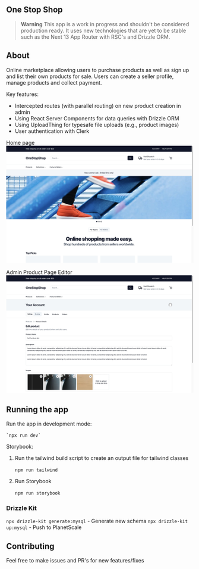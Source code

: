 ## One Stop Shop

> **Warning**
> This app is a work in progress and shouldn't be considered production ready. It uses new technologies that are yet to be stable such as the Next 13 App Router with RSC's and Drizzle ORM.

## About

Online marketplace allowing users to purchase products as well as sign up and list their own products for sale. Users can create a seller profile, manage products and collect payment.

Key features:

- Intercepted routes (with parallel routing) on new product creation in admin
- Using React Server Components for data queries with Drizzle ORM
- Using UploadThing for typesafe file uploads (e.g., product images)
- User authentication with Clerk

Home page
![Home page](/.github/images/home.jpeg?raw=0)

Admin Product Page Editor
![Admin Product Page Editor](/.github/images/product-admin.jpeg?raw=0)

## Running the app

Run the app in development mode:

    `npx run dev`

Storybook:

1. Run the tailwind build script to create an output file for tailwind classes

   `npm run tailwind`

2. Run Storybook

   `npm run storybook`

### Drizzle Kit

`npx drizzle-kit generate:mysql` - Generate new schema
`npx drizzle-kit up:mysql` - Push to PlanetScale

## Contributing

Feel free to make issues and PR's for new features/fixes
